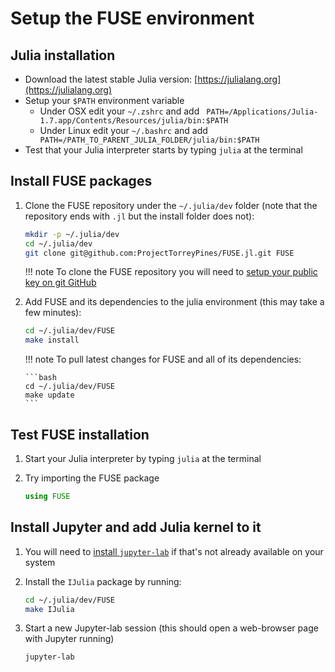 # Setup the FUSE environment

## Julia installation
* Download the latest stable Julia version: [https://julialang.org](https://julialang.org)
* Setup your `$PATH` environment variable
  - Under OSX edit your `~/.zshrc` and add ` PATH=/Applications/Julia-1.7.app/Contents/Resources/julia/bin:$PATH`
  - Under Linux edit your `~/.bashrc` and add ` PATH=/PATH_TO_PARENT_JULIA_FOLDER/julia/bin:$PATH`
* Test that your Julia interpreter starts by typing `julia` at the terminal

## Install FUSE packages
1. Clone the FUSE repository under the `~/.julia/dev` folder (note that the repository ends with `.jl` but the install folder does not):

   ```bash
   mkdir -p ~/.julia/dev
   cd ~/.julia/dev
   git clone git@github.com:ProjectTorreyPines/FUSE.jl.git FUSE
   ```

   !!! note
       To clone the FUSE repository you will need to [setup your public key on git GitHub](https://docs.github.com/en/authentication/connecting-to-github-with-ssh/adding-a-new-ssh-key-to-your-github-account)

1. Add FUSE and its dependencies to the julia environment (this may take a few minutes):

    ```bash
    cd ~/.julia/dev/FUSE
    make install
    ```

   !!! note
       To pull latest changes for FUSE and all of its dependencies:

       ```bash
       cd ~/.julia/dev/FUSE
       make update
       ```

## Test FUSE installation
1. Start your Julia interpreter by typing `julia` at the terminal

1. Try importing the FUSE package

   ```julia
   using FUSE
   ```

## Install Jupyter and add Julia kernel to it
1. You will need to [install `jupyter-lab`](https://jupyterlab.readthedocs.io/en/stable/getting_started/installation.html) if that's not already available on your system 

1. Install the `IJulia` package by running:

   ```bash
   cd ~/.julia/dev/FUSE
   make IJulia
   ```

1. Start a new Jupyter-lab session (this should open a web-browser page with Jupyter running)

   ```bash
   jupyter-lab
   ```
